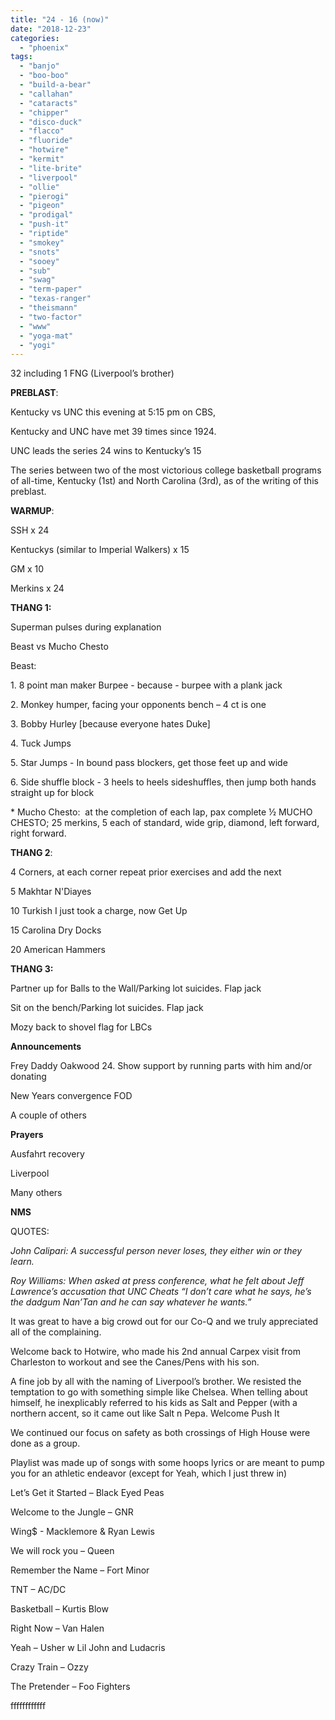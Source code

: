 ```yaml
---
title: "24 - 16 (now)"
date: "2018-12-23"
categories: 
  - "phoenix"
tags: 
  - "banjo"
  - "boo-boo"
  - "build-a-bear"
  - "callahan"
  - "cataracts"
  - "chipper"
  - "disco-duck"
  - "flacco"
  - "fluoride"
  - "hotwire"
  - "kermit"
  - "lite-brite"
  - "liverpool"
  - "ollie"
  - "pierogi"
  - "pigeon"
  - "prodigal"
  - "push-it"
  - "riptide"
  - "smokey"
  - "snots"
  - "sooey"
  - "sub"
  - "swag"
  - "term-paper"
  - "texas-ranger"
  - "theismann"
  - "two-factor"
  - "www"
  - "yoga-mat"
  - "yogi"
---
```


32 including 1 FNG (Liverpool’s brother)

**PREBLAST**:

Kentucky vs UNC this evening at 5:15 pm on CBS,

Kentucky and UNC have met 39 times since 1924.

UNC leads the series 24 wins to Kentucky’s 15

The series between two of the most victorious college basketball programs of all-time, Kentucky (1st) and North Carolina (3rd), as of the writing of this preblast.

**WARMUP**:

SSH x 24

Kentuckys (similar to Imperial Walkers) x 15

GM x 10

Merkins x 24

**THANG 1:**

Superman pulses during explanation

Beast vs Mucho Chesto

Beast:

1\. 8 point man maker Burpee - because - burpee with a plank jack

2\. Monkey humper, facing your opponents bench – 4 ct is one

3\. Bobby Hurley \[because everyone hates Duke\]

4\. Tuck Jumps

5\. Star Jumps - In bound pass blockers, get those feet up and wide

6\. Side shuffle block - 3 heels to heels sideshuffles, then jump both hands straight up for block

\* Mucho Chesto:  at the completion of each lap, pax complete ½ MUCHO CHESTO; 25 merkins, 5 each of standard, wide grip, diamond, left forward, right forward.

**THANG 2**:

4 Corners, at each corner repeat prior exercises and add the next

5 Makhtar N'Diayes

10 Turkish I just took a charge, now Get Up

15 Carolina Dry Docks

20 American Hammers

**THANG 3:**

Partner up for Balls to the Wall/Parking lot suicides. Flap jack

Sit on the bench/Parking lot suicides. Flap jack

Mozy back to shovel flag for LBCs

**Announcements**

Frey Daddy Oakwood 24. Show support by running parts with him and/or donating

New Years convergence FOD

A couple of others

**Prayers**

Ausfahrt recovery

Liverpool

Many others

**NMS**

QUOTES:

_John Calipari: A successful person never loses, they either win or they learn._

_Roy Williams: When asked at press conference, what he felt about Jeff Lawrence’s accusation that UNC Cheats “I don’t care what he says, he’s the dadgum Nan’Tan and he can say whatever he wants.”_

It was great to have a big crowd out for our Co-Q and we truly appreciated all of the complaining.

Welcome back to Hotwire, who made his 2nd annual Carpex visit from Charleston to workout and see the Canes/Pens with his son.

A fine job by all with the naming of Liverpool’s brother. We resisted the temptation to go with something simple like Chelsea. When telling about himself, he inexplicably referred to his kids as Salt and Pepper (with a northern accent, so it came out like Salt n Pepa. Welcome Push It

We continued our focus on safety as both crossings of High House were done as a group.

Playlist was made up of songs with some hoops lyrics or are meant to pump you for an athletic endeavor (except for Yeah, which I just threw in)

Let’s Get it Started – Black Eyed Peas

Welcome to the Jungle – GNR

Wing$ - Macklemore & Ryan Lewis

We will rock you – Queen

Remember the Name – Fort Minor

TNT – AC/DC

Basketball – Kurtis Blow

Right Now – Van Halen

Yeah – Usher w Lil John and Ludacris

Crazy Train – Ozzy

The Pretender – Foo Fighters

ffffffffffff
